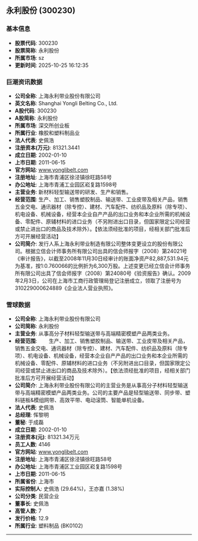 ## 永利股份 (300230)

### 基本信息

- **股票代码**: 300230
- **股票简称**: 永利股份
- **所属市场**: sz
- **更新时间**: 2025-10-25 16:12:35

### 巨潮资讯数据

- **公司全称**: 上海永利带业股份有限公司
- **英文名称**: Shanghai Yongli Belting Co., Ltd.
- **A股代码**: 300230
- **A股简称**: 永利股份
- **所属市场**: 深交所创业板
- **所属行业**: 橡胶和塑料制品业
- **法人代表**: 史佩浩
- **注册资本(万元)**: 81321.3441
- **成立日期**: 2002-01-10
- **上市日期**: 2011-06-15
- **官方网站**: www.yonglibelt.com
- **注册地址**: 上海市青浦区徐泾镇徐旺路58号
- **办公地址**: 上海市青浦工业园区崧复路1598号
- **主营业务**: 新材料轻型输送带的研发、生产和销售。
- **经营范围**: 生产、加工、销售塑胶制品、输送带、工业皮带及相关产品，销售五金交电、通讯器材（除专控）、建材、汽车配件、纺织品及原料（除专项）、机电设备、机械设备，经营本企业自产产品的出口业务和本企业所需的机械设备、零配件、原辅材料的进口业务（不另附进出口目录，但国家限定公司经营或禁止进出口的商品及技术除外）。【依法须经批准的项目，经相关部门批准后方可开展经营活动】
- **公司简介**: 发行人系上海永利带业制造有限公司整体变更设立的股份有限公司。根据立信会计师事务所有限公司出具的信会师报字（2008）第24021号《审计报告》，以截至2008年11月30日经审计的账面净资产82,887,531.94元为基准，按1:0.760066的比例折为6,300万股。上述变更已经立信会计师事务所有限公司出具了信会师报字（2008）第24080号《验资报告》确认。2009年2月3日，公司在上海市工商行政管理局登记注册成立，领取了注册号为310229000624889《企业法人营业执照》。

### 雪球数据

- **公司全称**: 上海永利带业股份有限公司
- **公司简称**: 永利股份
- **主营业务**: 从事高分子材料轻型输送带与高端精密模塑产品两类业务。
- **经营范围**: 　　生产、加工、销售塑胶制品、输送带、工业皮带及相关产品，销售五金交电、通讯器材（除专控）、建材、汽车配件、纺织品及原料（除专项）、机电设备、机械设备，经营本企业自产产品的出口业务和本企业所需的机械设备、零配件、原辅材料的进口业务（不另附进出口目录，但国家限定公司经营或禁止进出口的商品及技术除外）。【依法须经批准的项目，经相关部门批准后方可开展经营活动】
- **公司简介**: 上海永利带业股份有限公司的主营业务是从事高分子材料轻型输送带与高端精密模塑产品两类业务。公司的主要产品是轻型输送带、同步带、塑料链板&模组网带、高效平带、电动滚筒、智能单机设备。
- **法人代表**: 史佩浩
- **总经理**: 恽黎明
- **董秘**: 于成磊
- **成立日期**: 2002-01-10
- **注册资本(元)**: 81321.34万元
- **员工人数**: 4146
- **官方网站**: www.yonglibelt.com
- **注册地址**: 上海市青浦区徐泾镇徐旺路58号
- **办公地址**: 上海市青浦区工业园区崧复路1598号
- **上市日期**: 2011-06-15
- **所属省份**: 上海市
- **实际控制人**: 史佩浩 (29.64%)，王亦嘉 (1.38%)
- **公司分类**: 民营企业
- **董事长**: 史佩浩
- **高管人数**: 7
- **发行价格**: 12.9
- **所属行业**: 塑料制品 (BK0102)

---